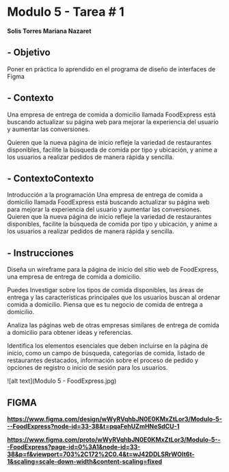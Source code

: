 # Modulo 5 - Tarea # 1 
**Solis Torres Mariana Nazaret**

## - Objetivo
Poner en práctica lo aprendido en el programa de diseño de interfaces de Figma

## - Contexto
Una empresa de entrega de comida a domicilio llamada
FoodExpress está buscando actualizar su página web para mejorar la experiencia del usuario y aumentar las conversiones.

Quieren que la nueva página de inicio refleje la variedad de restaurantes disponibles, facilite la búsqueda de comida por tipo y ubicación, y anime a los usuarios a realizar pedidos de manera rápida y sencilla.

## - ContextoContexto
Introducción a la programación
Una empresa de entrega de comida a domicilio llamada
FoodExpress
está buscando actualizar su página web para
mejorar la experiencia del usuario y aumentar las conversiones.
Quieren que la nueva página de inicio refleje la variedad de
restaurantes disponibles, facilite la búsqueda de comida por tipo
y ubicación, y anime a los usuarios a realizar pedidos de manera
rápida y sencilla.

## - Instrucciones
Diseña un wireframe para la página de inicio del sitio web de FoodExpress, una empresa de entrega de comida a domicilio.

Puedes Investigar sobre los tipos de comida disponibles, las áreas de entrega y las características principales que los usuarios buscan al ordenar comida a domicilio. Piensa que es tu negocio de comida de entrega a domicilio.

Analiza las páginas web de otras empresas similares de entrega de comida a domicilio para obtener ideas y referencias.

Identifica los elementos esenciales que deben incluirse en la página de inicio, como un campo de búsqueda, categorías de comida, listado de restaurantes destacados, información sobre el proceso de pedido y opciones de registro o inicio de sesión para los usuarios.

![alt text](Modulo 5 - FoodExpress.jpg)

## FIGMA
**https://www.figma.com/design/wWyRVqhbJN0E0KMxZtLor3/Modulo-5---FoodExpress?node-id=33-38&t=pqaFehUZmHNeSdCU-1**

**https://www.figma.com/proto/wWyRVqhbJN0E0KMxZtLor3/Modulo-5---FoodExpress?page-id=0%3A1&node-id=33-38&p=f&viewport=703%2C172%2C0.4&t=wJ42DDLSRrWOIt6t-1&scaling=scale-down-width&content-scaling=fixed**